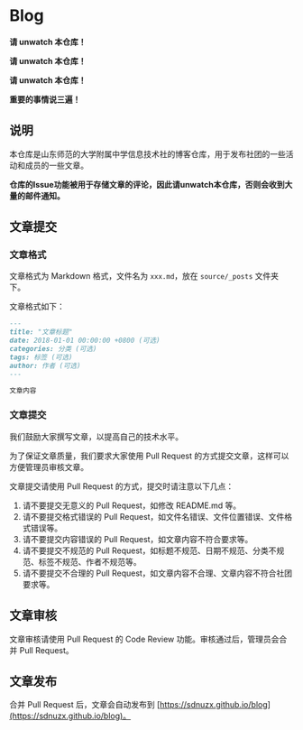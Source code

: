 # Blog

**请 unwatch 本仓库！**

**请 unwatch 本仓库！**

**请 unwatch 本仓库！**

**重要的事情说三遍！**

## 说明

本仓库是山东师范的大学附属中学信息技术社的博客仓库，用于发布社团的一些活动和成员的一些文章。

**仓库的Issue功能被用于存储文章的评论，因此请unwatch本仓库，否则会收到大量的邮件通知。**

## 文章提交

### 文章格式

文章格式为 Markdown 格式，文件名为 `xxx.md`，放在 `source/_posts` 文件夹下。

文章格式如下：

```markdown
---
title: "文章标题"
date: 2018-01-01 00:00:00 +0800 (可选)
categories: 分类 (可选)
tags: 标签 (可选)
author: 作者 (可选)
---

文章内容
```

### 文章提交

我们鼓励大家撰写文章，以提高自己的技术水平。

为了保证文章质量，我们要求大家使用 Pull Request 的方式提交文章，这样可以方便管理员审核文章。

文章提交请使用 Pull Request 的方式，提交时请注意以下几点：

1. 请不要提交无意义的 Pull Request，如修改 README.md 等。
2. 请不要提交格式错误的 Pull Request，如文件名错误、文件位置错误、文件格式错误等。
3. 请不要提交内容错误的 Pull Request，如文章内容不符合要求等。
4. 请不要提交不规范的 Pull Request，如标题不规范、日期不规范、分类不规范、标签不规范、作者不规范等。
5. 请不要提交不合理的 Pull Request，如文章内容不合理、文章内容不符合社团要求等。

## 文章审核

文章审核请使用 Pull Request 的 Code Review 功能。审核通过后，管理员会合并 Pull Request。

## 文章发布

合并 Pull Request 后，文章会自动发布到 [https://sdnuzx.github.io/blog](https://sdnuzx.github.io/blog)。